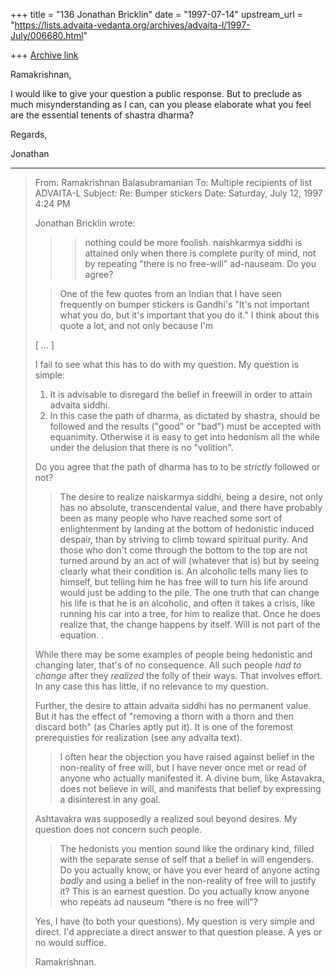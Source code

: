 +++
title = "136 Jonathan Bricklin"
date = "1997-07-14"
upstream_url = "https://lists.advaita-vedanta.org/archives/advaita-l/1997-July/006680.html"

+++
[Archive link](https://lists.advaita-vedanta.org/archives/advaita-l/1997-July/006680.html)

Ramakrishnan,

I would like to give your question a public response.  But to preclude as
much misynderstanding as I can, can you please elaborate what you feel are
the essential tenents of shastra dharma?

Regards,

Jonathan

----------
> From: Ramakrishnan Balasubramanian <rbalasub at ECN.PURDUE.EDU>
> To: Multiple recipients of list ADVAITA-L <ADVAITA-L at TAMU.EDU>
> Subject: Re: Bumper stickers
> Date: Saturday, July 12, 1997 4:24 PM
>
> Jonathan Bricklin wrote:
>
> > >nothing could be more foolish. naishkarmya siddhi is attained only
when
> > >there is complete purity of mind, not by repeating "there is no
> > >free-will" ad-nauseam. Do you agree?
>
> > One of the few quotes from an Indian that I have seen frequently on
bumper
> > stickers is Gandhi's "It's not important what you do, but it's
important
> > that you do it."  I think about this quote a lot, and not only because
I'm
>
> [ ... ]
>
> I fail to see what this has to do with my question. My question is
> simple:
>
> 1. It is advisable to disregard the belief in freewill in order to
> attain advaita siddhi.
> 2. In this case the path of dharma, as dictated by shastra, should be
> followed and the results ("good" or "bad") must be accepted with
> equanimity. Otherwise it is easy to get into hedonism all the while
> under the delusion that there is no "volition".
>
> Do you agree that the path of dharma has to to be _strictly_ followed or
> not?
>
> > The desire to realize naiskarmya siddhi, being a desire, not only has
no
> > absolute, transcendental value, and there have probably been as many
people
> > who have reached some sort of enlightenment by landing at the bottom of
> > hedonistic induced despair, than by striving to climb toward spiritual
> > purity. And those who don't come through the bottom to the top are not
> > turned around by an act of will (whatever that is) but by seeing
clearly
> > what their condition is.  An alcoholic tells many lies to himself, but
> > telling him he has free will to turn his life around would just be
adding
> > to the pile.  The one truth that can change his life is that he is an
> > alcoholic, and often it takes a crisis, like running his car into a
tree,
> > for him to realize that.  Once he does realize that, the change happens
by
> > itself.  Will is not part of the equation. .
>
> While there may be some examples of people being hedonistic and changing
> later, that's of no consequence. All such people _had to change_ after
> they _realized_ the folly of their ways. That involves effort. In any
> case this has little, if no relevance to my question.
>
> Further, the desire to attain advaita siddhi has no permanent value. But
> it has the effect of "removing a thorn with a thorn and then discard
> both" (as Charles aptly put it). It is one of the foremost prerequisties
> for realization (see any advaita text).
>
> >  I often hear the objection you have raised against belief in the
> > non-reality of free will, but I have never once met or read of anyone
who
> > actually manifested it.  A divine bum, like Astavakra, does not believe
in
> > will, and manifests that belief by expressing a disinterest in any
goal.
>
> Ashtavakra was supposedly a realized soul beyond desires. My question
> does not concern such people.
>
> > The hedonists you mention sound like the ordinary kind, filled with the
> > separate sense of self that a belief in will engenders.  Do you
actually
> > know, or have you ever heard of anyone acting *badly* and using a
belief in
> > the non-reality of free will to justify it?  This is an earnest
question.
> > Do you actually know anyone who repeats ad nauseum "there is no free
will"?
>
> Yes, I have (to both your questions). My question is very simple and
> direct. I'd appreciate a direct answer to that question please. A yes or
> no would suffice.
>
> Ramakrishnan.

